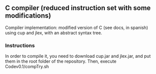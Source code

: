 ## C compiler (reduced instruction set with some modifications)
Compiler implementation:  modified version of C (see docs, in spanish) using cup and jlex, with an abstract syntax tree.
### Instructions
In order to compile it, you need to download cup.jar and jlex.jar, and put them in the root folder of the repository.
Then, execute Codev0.1/compTry.sh
